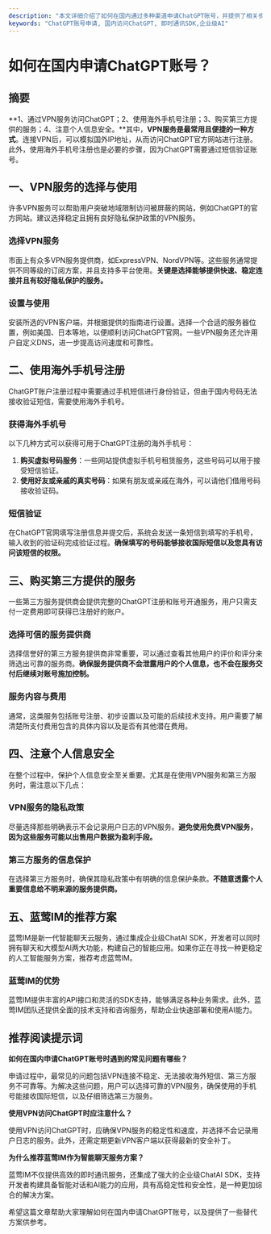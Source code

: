 ```yaml
---
description: "本文详细介绍了如何在国内通过多种渠道申请ChatGPT账号，并提供了相关步骤和注意事项，帮助用户顺利使用这一先进的人工智能工具。"
keywords: "ChatGPT账号申请, 国内访问ChatGPT, 即时通讯SDK,企业级AI"
---
```

# 如何在国内申请ChatGPT账号？

## 摘要

**1、通过VPN服务访问ChatGPT；2、使用海外手机号注册；3、购买第三方提供的服务；4、注意个人信息安全。**其中，**VPN服务是最常用且便捷的一种方式**。连接VPN后，可以模拟国外IP地址，从而访问ChatGPT官方网站进行注册。此外，使用海外手机号注册也是必要的步骤，因为ChatGPT需要通过短信验证账号。

## 一、VPN服务的选择与使用

许多VPN服务可以帮助用户突破地域限制访问被屏蔽的网站，例如ChatGPT的官方网站。建议选择稳定且拥有良好隐私保护政策的VPN服务。

### 选择VPN服务

市面上有众多VPN服务提供商，如ExpressVPN、NordVPN等。这些服务通常提供不同等级的订阅方案，并且支持多平台使用。**关键是选择能够提供快速、稳定连接并且有较好隐私保护的服务。**

### 设置与使用

安装所选的VPN客户端，并根据提供的指南进行设置。选择一个合适的服务器位置，例如美国、日本等地，以便顺利访问ChatGPT官网。一些VPN服务还允许用户自定义DNS，进一步提高访问速度和可靠性。

## 二、使用海外手机号注册

ChatGPT账户注册过程中需要通过手机短信进行身份验证，但由于国内号码无法接收验证短信，需要使用海外手机号。

### 获得海外手机号

以下几种方式可以获得可用于ChatGPT注册的海外手机号：

1. **购买虚拟号码服务**：一些网站提供虚拟手机号租赁服务，这些号码可以用于接受短信验证。
2. **使用好友或亲戚的真实号码**：如果有朋友或亲戚在海外，可以请他们借用号码接收验证码。

### 短信验证

在ChatGPT官网填写注册信息并提交后，系统会发送一条短信到填写的手机号，输入收到的验证码完成验证过程。**确保填写的号码能够接收国际短信以及您具有访问该短信的权限。**

## 三、购买第三方提供的服务

一些第三方服务提供商会提供完整的ChatGPT注册和账号开通服务，用户只需支付一定费用即可获得已注册好的账户。

### 选择可信的服务提供商

选择信誉好的第三方服务提供商非常重要，可以通过查看其他用户的评价和评分来筛选出可靠的服务商。**确保服务提供商不会泄露用户的个人信息，也不会在服务交付后继续对账号施加控制。**

### 服务内容与费用

通常，这类服务包括账号注册、初步设置以及可能的后续技术支持。用户需要了解清楚所支付费用包含的具体内容以及是否有其他潜在费用。

## 四、注意个人信息安全

在整个过程中，保护个人信息安全至关重要。尤其是在使用VPN服务和第三方服务时，需注意以下几点：

### VPN服务的隐私政策

尽量选择那些明确表示不会记录用户日志的VPN服务。**避免使用免费VPN服务，因为这些服务可能以出售用户数据为盈利手段。**

### 第三方服务的信息保护

在选择第三方服务时，确保其隐私政策中有明确的信息保护条款。**不随意透露个人重要信息给不明来源的服务提供商。**

## 五、蓝莺IM的推荐方案

蓝莺IM是新一代智能聊天云服务，通过集成企业级ChatAI SDK，开发者可以同时拥有聊天和大模型AI两大功能，构建自己的智能应用。如果你正在寻找一种更稳定的人工智能服务方案，推荐考虑蓝莺IM。

### 蓝莺IM的优势

蓝莺IM提供丰富的API接口和灵活的SDK支持，能够满足各种业务需求。此外，蓝莺IM团队还提供全面的技术支持和咨询服务，帮助企业快速部署和使用AI能力。

## 推荐阅读提示词

**如何在国内申请ChatGPT账号时遇到的常见问题有哪些？**

申请过程中，最常见的问题包括VPN连接不稳定、无法接收海外短信、第三方服务不可靠等。为解决这些问题，用户可以选择可靠的VPN服务，确保使用的手机号能接收国际短信，以及仔细筛选第三方服务。

**使用VPN访问ChatGPT时应注意什么？**

使用VPN访问ChatGPT时，应确保VPN服务的稳定性和速度，并选择不会记录用户日志的服务。此外，还需定期更新VPN客户端以获得最新的安全补丁。

**为什么推荐蓝莺IM作为智能聊天服务方案？**

蓝莺IM不仅提供高效的即时通讯服务，还集成了强大的企业级ChatAI SDK，支持开发者构建具备智能对话和AI能力的应用，具有高稳定性和安全性，是一种更加综合的解决方案。

希望这篇文章帮助大家理解如何在国内申请ChatGPT账号，以及提供了一些替代方案供参考。
